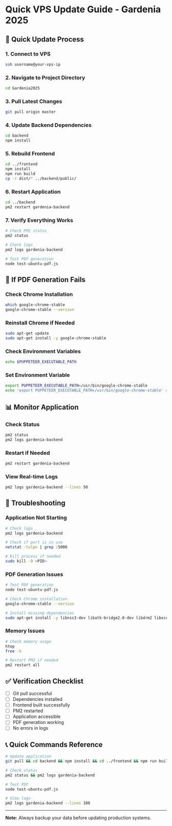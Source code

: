 # Quick VPS Update Guide - Gardenia 2025

## 🚀 Quick Update Process

### 1. Connect to VPS
```bash
ssh username@your-vps-ip
```

### 2. Navigate to Project Directory
```bash
cd Gardenia2025
```

### 3. Pull Latest Changes
```bash
git pull origin master
```

### 4. Update Backend Dependencies
```bash
cd backend
npm install
```

### 5. Rebuild Frontend
```bash
cd ../frontend
npm install
npm run build
cp -r dist/* ../backend/public/
```

### 6. Restart Application
```bash
cd ../backend
pm2 restart gardenia-backend
```

### 7. Verify Everything Works
```bash
# Check PM2 status
pm2 status

# Check logs
pm2 logs gardenia-backend

# Test PDF generation
node test-ubuntu-pdf.js
```

## 🔧 If PDF Generation Fails

### Check Chrome Installation
```bash
which google-chrome-stable
google-chrome-stable --version
```

### Reinstall Chrome if Needed
```bash
sudo apt-get update
sudo apt-get install -y google-chrome-stable
```

### Check Environment Variables
```bash
echo $PUPPETEER_EXECUTABLE_PATH
```

### Set Environment Variable
```bash
export PUPPETEER_EXECUTABLE_PATH=/usr/bin/google-chrome-stable
echo 'export PUPPETEER_EXECUTABLE_PATH=/usr/bin/google-chrome-stable' >> ~/.bashrc
```

## 📊 Monitor Application

### Check Status
```bash
pm2 status
pm2 logs gardenia-backend
```

### Restart if Needed
```bash
pm2 restart gardenia-backend
```

### View Real-time Logs
```bash
pm2 logs gardenia-backend --lines 50
```

## 🚨 Troubleshooting

### Application Not Starting
```bash
# Check logs
pm2 logs gardenia-backend

# Check if port is in use
netstat -tulpn | grep :5000

# Kill process if needed
sudo kill -9 <PID>
```

### PDF Generation Issues
```bash
# Test PDF generation
node test-ubuntu-pdf.js

# Check Chrome installation
google-chrome-stable --version

# Install missing dependencies
sudo apt-get install -y libnss3-dev libatk-bridge2.0-dev libdrm2 libxcomposite1 libxdamage1 libxrandr2 libgbm1 libxss1 libasound2
```

### Memory Issues
```bash
# Check memory usage
htop
free -h

# Restart PM2 if needed
pm2 restart all
```

## ✅ Verification Checklist

- [ ] Git pull successful
- [ ] Dependencies installed
- [ ] Frontend built successfully
- [ ] PM2 restarted
- [ ] Application accessible
- [ ] PDF generation working
- [ ] No errors in logs

## 📞 Quick Commands Reference

```bash
# Update application
git pull && cd backend && npm install && cd ../frontend && npm run build && cp -r dist/* ../backend/public/ && cd ../backend && pm2 restart gardenia-backend

# Check status
pm2 status && pm2 logs gardenia-backend

# Test PDF
node test-ubuntu-pdf.js

# View logs
pm2 logs gardenia-backend --lines 100
```

---

**Note:** Always backup your data before updating production systems.
